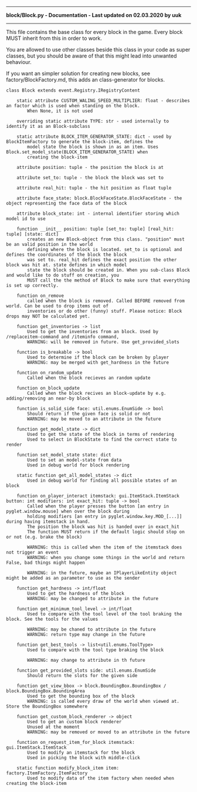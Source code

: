 ----

**block/Block.py - Documentation - Last updated on 02.03.2020 by uuk**

----

This file contains the base class for every block in the game. Every block MUST inherit from this in order to work.

You are allowed to use other classes beside this class in your code as super classes, but you should be aware of that
this might lead into unwanted behaviour.

If you want an simpler solution for creating new blocks, see factory/BlockFactory.md, this adds an class-generator for blocks.

    class Block extends event.Registry.IRegistryContent
    
        static attribute CUSTOM_WALING_SPEED_MULTIPLIER: float - describes an factor which is used when standing on the block.
            When None, it is not used
            
        overriding static attribute TYPE: str - used internally to identify it as an Block-subclass
        
        static attribute BLOCK_ITEM_GENERATOR_STATE: dict - used by BlockItemFactory to generate the block-item, defines the
            model state the block is shown in as an item. Uses Block.set_model_state(BLOCK_ITEM_GENERATOR_STATE) when
            creating the block-item
            
        attribute position: tuple - the position the block is at
        
        attribute set_to: tuple - the block the block was set to
        
        attribute real_hit: tuple - the hit position as float tuple
        
        attribute face_state: block.BlockFaceState.BlockFaceState - the object representing the face data of the block
        
        attribute block_state: int - internal identifier storing which model id to use
        
        function __init__ position: tuple [set_to: tuple] [real_hit: tuple] [state: dict]
            creates an new Block-object from this class. "position" must be an valid position in the world
            defining where the block is located. set_to is optional and defines the coordinates of the block the block 
            was set to. real_hit defines the exact position the other block was hit at. state defines in which model 
            state the block should be created in. When you sub-class Block and would like to do stuff on creation, you
            MUST call the the method of Block to make sure that everything is set up correctly.
            
        function on_remove
            called when the block is removed. Called BEFORE removed from world. Can be used to drop items out of
            inventories or do other (funny) stuff. Please notice: Block drops may NOT be calculated yet.
            
        function get_inventories -> list
            Used to get the inventories from an block. Used by /replaceitem-command and /iteminfo command,
            WARNING: will be removed in future. Use get_provided_slots
            
        function is_breakable -> bool
            Used to determine if the block can be broken by player
            WARNING: may be merged with get_hardness in the future
            
        function on_random_update
            Called when the block recieves an random update
        
        function on_block_update
            Called when the block recives an block-update by e.g. adding/removing an near-by block
            
        function is_solid_side face: util.enums.EnumSide -> bool
            Should return if the given face is solid or not
            WARNING: may be moved to an attribute in the future
            
        function get_model_state -> dict
            Used to get the state of the block in terms of rendering
            Used to select in BlockState to find the correct state to render
            
        function set_model_state state: dict
            Used to set an model-state from data
            Used in debug world for block rendering
            
        static function get_all_model_states -> dict
            Used in debug world for finding all possible states of an block
        
        function on_player_interact itemstack: gui.ItemStack.ItemStack button: int modifiers: int exact_hit: tuple -> bool
            Called when the player presses the button [an entry in pyglet.window.mouse] when over the block during 
            holding modifiers [an entry in pyglet.window.key.MOD_[...]] during having itemstack in hand. 
            The position the block was hit is handed over in exact_hit
            The function MUST return if the default logic should stop on or not (e.g. brake the block)
            
            WARNING: this is called when the item of the itemstack does not trigger an event
            WARNING: when you change some things in the world and return False, bad things might happen
            
            WARNING: in the future, maybe an IPlayerLikeEntity object might be added as an parameter to use as the sender
            
        function get_hardness -> int/float
            Used to get the hardness of the block
            WARNING: may be changed to attribute in the future
            
        function get_minimum_tool_level -> int/float
            Used to compare with the tool level of the tool braking the block. See the tools for the values
            
            WARNING: may be chaned to attribute in the future
            WARNING: return type may change in the future
        
        function get_best_tools -> list<util.enums.ToolType>
            Used to compare with the tool type braking the block
            
            WARNING: may change to attribute in th future
            
        function get_provided_slots side: util.enums.EnumSide
            Should return the slots for the given side
            
        function get_view_bbox -> block.BoundingBox.BoundingBox / block.BoundingBox.BoundingArea
            Used to get the bounding box of the block
            WARNING: is called every draw of the world when viewed at. Store the BoundingBox somewhere
            
        function get_custom_block_renderer -> object
            Used to get an custom block renderer
            Unused at the moment
            WARNING: may be removed or moved to an attribute in the future
         
        function on_request_item_for_block itemstack: gui.ItemStack.ItemStack
            Used to modify an itemstack for the block
            Used in picking the block with middle-click
            
        static function modify_block_item item: factory.ItemFactory.ItemFactory
            Used to modify data of the item factory when needed when creating the block-item
